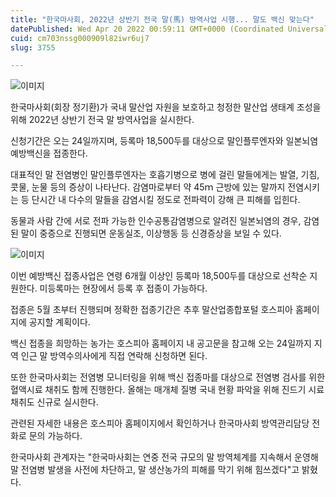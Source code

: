 ```yaml
---
title: "한국마사회, 2022년 상반기 전국 말(馬) 방역사업 시행... 말도 백신 맞는다"
datePublished: Wed Apr 20 2022 00:59:11 GMT+0000 (Coordinated Universal Time)
cuid: cm703nssg000909l82iwr6uj7
slug: 3755

---
```



![이미지](https://cdn.hashnode.com/res/hashnode/image/upload/v1739255231646/1508e628-7e44-46c0-bd2a-b5d2ccf795f2.jpeg)

한국마사회(회장 정기환)가 국내 말산업 자원을 보호하고 청정한 말산업 생태계 조성을 위해 2022년 상반기 전국 말 방역사업을 실시한다.

신청기간은 오는 24일까지며, 등록마 18,500두를 대상으로 말인플루엔자와 일본뇌염 예방백신을 접종한다.

대표적인 말 전염병인 말인플루엔자는 호흡기병으로 병에 걸린 말들에게는 발열, 기침, 콧물, 눈물 등의 증상이 나타난다. 감염마로부터 약 45ｍ 근방에 있는 말까지 전염시키는 등 단시간 내 다수의 말들을 감염시킬 정도로 전파력이 강해 큰 피해를 입힌다.

동물과 사람 간에 서로 전파 가능한 인수공통감염병으로 알려진 일본뇌염의 경우, 감염된 말이 중증으로 진행되면 운동실조, 이상행동 등 신경증상을 보일 수 있다.

![이미지](https://cdn.hashnode.com/res/hashnode/image/upload/v1739255234124/7b19dd86-e4b2-48d2-a491-a52d48098ed1.jpeg)

이번 예방백신 접종사업은 연령 6개월 이상인 등록마 18,500두를 대상으로 선착순 지원한다. 미등록마는 현장에서 등록 후 접종이 가능하다.

접종은 5월 초부터 진행되며 정확한 접종기간은 추후 말산업종합포털 호스피아 홈페이지에 공지할 계획이다.

백신 접종을 희망하는 농가는 호스피아 홈페이지 내 공고문을 참고해 오는 24일까지 지역 인근 말 방역수의사에게 직접 연락해 신청하면 된다.

또한 한국마사회는 전염병 모니터링을 위해 백신 접종마를 대상으로 전염병 검사를 위한 혈액시료 채취도 함께 진행한다. 올해는 매개체 질병 국내 현황 파악을 위해 진드기 시료 채취도 신규로 실시한다.

관련된 자세한 내용은 호스피아 홈페이지에서 확인하거나 한국마사회 방역관리담당 전화로 문의 가능하다.

한국마사회 관계자는 "한국마사회는 연중 전국 규모의 말 방역체계를 지속해서 운영해 말 전염병 발생을 사전에 차단하고, 말 생산농가의 피해를 막기 위해 힘쓰겠다"고 밝혔다.